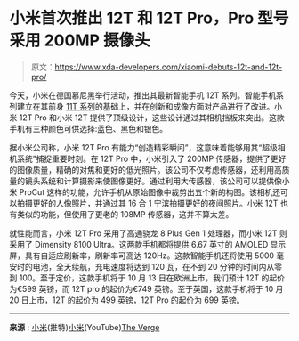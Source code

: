 # 小米首次推出 12T 和 12T Pro，Pro 型号采用 200MP 摄像头

> 原文：<https://www.xda-developers.com/xiaomi-debuts-12t-and-12t-pro/>

今天，小米在德国慕尼黑举行活动，推出其最新智能手机 12T 系列。智能手机系列建立在其前身 [11T 系列](https://www.xda-developers.com/xiaomi-11t-pro-india-launch/)的基础上，并在创新和成像方面对产品进行了改进。小米 12T Pro 和小米 12T 提供了顶级设计，这些设计通过其相机挡板来突出。这款手机有三种颜色可供选择:蓝色、黑色和银色。

据小米公司称，小米 12T Pro 有能力“创造精彩瞬间”，这意味着能够用其“超级相机系统”捕捉重要时刻。在 12T Pro 中，小米引入了 200MP 传感器，提供了更好的图像质量，精确的对焦和更好的低光照片。该公司不仅考虑传感器，还利用高质量的镜头系统和计算摄影来使图像更好。通过利用大传感器，该公司可以提供像小米 ProCut 这样的功能，允许手机从原始图像中裁剪出五个新的构图。该相机还可以拍摄更好的人像照片，并通过其 16 合 1 宁滨拍摄更好的夜间照片。小米 12T 也有类似的功能，但使用了更老的 108MP 传感器，这并不算太差。

就性能而言，小米 12T Pro 采用了高通骁龙 8 Plus Gen 1 处理器，而小米 12T 则采用了 Dimensity 8100 Ultra。这两款手机都将提供 6.67 英寸的 AMOLED 显示屏，具有自适应刷新率，刷新率可高达 120Hz。这款智能手机还将使用 5000 毫安时的电池，全天续航，充电速度将达到 120 瓦，在不到 20 分钟的时间内从零到 100。至于定价，这款手机将于 10 月 13 日在欧洲上市，我们预计 12T 的起价为€599 英镑，而 12T pro 的起价为€749 英镑。至于英国，这款手机将于 10 月 20 日上市，12T 的起价为 499 英镑，12T Pro 的起价为 699 英镑。

* * *

**来源** : [小米](https://twitter.com/Xiaomi/status/1577273365404024835)(推特)[小米](https://www.youtube.com/watch?v=39STPxzQ-I8)(YouTube)[The Verge](https://www.theverge.com/2022/10/4/23386776/xiaomi-12t-pro-200-megapixel-camera-108mp-price-release-date-specs-features)